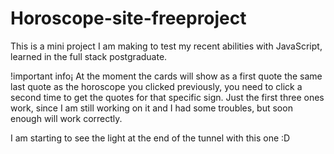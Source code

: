 # Horoscope-site-freeproject
This is a mini project I am making to test my recent abilities with JavaScript, learned in the full stack postgraduate.

!important info¡
At the moment the cards will show as a first quote the same last quote as the horoscope you clicked previously, you need to click a second time to get the quotes for that specific sign. Just the first three ones work, since I am still working on it and I had some troubles, but soon enough will work correctly.

I am starting to see the light at the end of the tunnel with this one :D 
